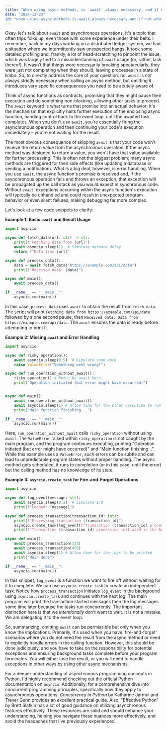 ```yaml
---
title: "When using async methods, is `await` always necessary, and if not, what are the consequences?"
date: "2024-12-23"
id: "when-using-async-methods-is-await-always-necessary-and-if-not-what-are-the-consequences"
---
```


Okay, let's talk about `await` and asynchronous operations. It's a topic that often trips folks up, even those with some experience under their belts. I remember, back in my days working on a distributed ledger system, we had a situation where we intermittently saw unexpected hangs. It took some detailed profiling and, frankly, a lot of head-scratching to pinpoint the issue, which was largely tied to a misunderstanding of `await` usage (or, rather, lack thereof). It wasn’t that things were necessarily breaking spectacularly; they were just not completing when they should, leaving processes in a state of limbo. So, to directly address the core of your question: no, `await` is *not* always strictly necessary when calling an async method, but omitting it introduces very specific consequences you need to be acutely aware of.

Think of async functions as contracts, promising that they might pause their execution and do something non-blocking, allowing other tasks to proceed. The `await` keyword is what turns that promise into an actual behavior; it's the mechanism that explicitly halts further execution of the enclosing async function, handing control back to the event loop, until the awaited task completes. When you don't use `await`, you're essentially firing the asynchronous operation and then continuing your code's execution immediately – you're not waiting for the result.

The most obvious consequence of skipping `await` is that your code won't receive the return value from the asynchronous operation. If the async method was designed to return a value, you won't have that value available for further processing. This is often not the biggest problem; many async methods are triggered for their side effects (like updating a database or sending a notification). What *is* a big deal, however, is error handling. When you use `await`, the async function's promise is resolved and, if the asynchronous operation fails and throws an exception, that exception will be propagated up the call stack as you would expect in synchronous code. Without `await`, exceptions occurring within the async function's execution will typically be unhandled and could result in unexpected program behavior or even silent failures, making debugging far more complex.

Let's look at a few code snippets to clarify:

**Example 1: Basic `await` and Result Usage**

```python
import asyncio

async def fetch_data(url: str) -> str:
    print(f"Fetching data from {url}")
    await asyncio.sleep(1)  # Simulate network delay
    return f"Data from {url}"

async def process_data():
    data = await fetch_data("https://example.com/api/data")
    print(f"Received data: {data}")

async def main():
    await process_data()

if __name__ == "__main__":
    asyncio.run(main())
```

In this case, `process_data` uses `await` to obtain the result from `fetch_data`. The script will print `Fetching data from https://example.com/api/data` followed by a one second pause, then `Received data: Data from https://example.com/api/data`. The `await` ensures the data is ready before attempting to print it.

**Example 2: Missing `await` and Error Handling**

```python
import asyncio

async def risky_operation():
    await asyncio.sleep(0.5)  # Simulate some work
    raise ValueError("Something went wrong!")

async def run_operation_without_await():
    risky_operation() # Note: No await here.
    print("Operation initiated (but error might have occurred)")


async def main():
    await run_operation_without_await()
    await asyncio.sleep(1) # Allow time for the other coroutine to run
    print("Main function finishing...")

if __name__ == "__main__":
    asyncio.run(main())
```

Here, `run_operation_without_await` calls `risky_operation` without using `await`. The `ValueError` raised within `risky_operation` is not caught by the main program, and the program continues executing, printing "Operation initiated (but error might have occurred)" and “Main function finishing...”. While this example uses a `ValueError`, such errors can be subtle and can lead to unpredictable program states without proper handling. The async method gets scheduled, it runs to completion (or in this case, until the error) but the calling method has no knowledge of its state.

**Example 3: `asyncio.create_task` for Fire-and-Forget Operations**

```python
import asyncio

async def log_event(message: str):
    await asyncio.sleep(0.2)  # Simulate I/O
    print(f"Logged: {message}")

async def process_transaction(transaction_id: int):
    print(f"Processing transaction {transaction_id}")
    asyncio.create_task(log_event(f"Transaction {transaction_id} processed")) # No await here
    print(f"Transaction {transaction_id} processing initiated in the background...")

async def main():
    await process_transaction(123)
    await process_transaction(456)
    await asyncio.sleep(1) # Allow time for the logs to be printed
    print("Main done")

if __name__ == "__main__":
    asyncio.run(main())
```

In this snippet, `log_event` is a function we want to fire off without waiting for it to complete. We can use `asyncio.create_task` to create an independent task. Notice how `process_transaction` initiates `log_event` in the background using `asyncio.create_task` and continues with the next log. The main program will print the transaction started messages then the log messages some time later because the tasks run concurrently. The important distinction here is that we *intentionally* don't want to wait. It is not a mistake. We are delegating it to the event loop.

So, summarizing, omitting `await` can be permissible but only when you know the implications. Primarily, it's used when you have 'fire-and-forget' scenarios where you do not need the result from the async method or need to explicitly handle errors in the calling function. However, this should be done judiciously, and you have to take on the responsibility for potential exceptions and ensuring background tasks complete before your program terminates. You will either lose the result, or you will need to handle exceptions in other ways by using other async mechanisms.

For a deeper understanding of asynchronous programming concepts in Python, I'd highly recommend checking out the official Python documentation on `asyncio`. Additionally, for a comprehensive dive into concurrent programming principles, specifically how they apply to asynchronous operations, *Concurrency in Python* by Katharine Jarmul and Trever Gunn provides an excellent practical guide. Also, "Effective Python" by Brett Slatkin has a lot of good guidance on utilizing asynchronous features effectively. These resources are solid and should enhance your understanding, helping you navigate these nuances more effectively, and avoid the headaches that I’ve previously experienced.
